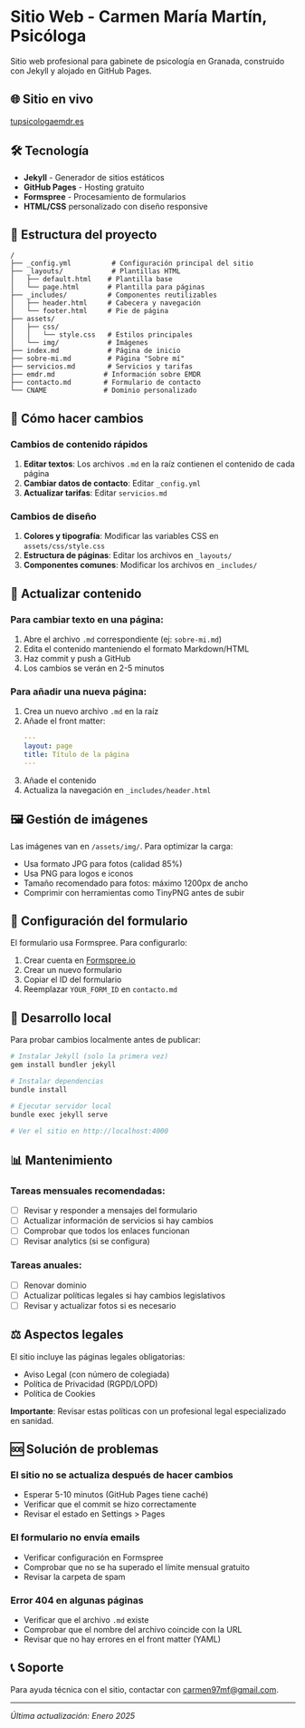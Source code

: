 # Sitio Web - Carmen María Martín, Psicóloga

Sitio web profesional para gabinete de psicología en Granada, construido con Jekyll y alojado en GitHub Pages.

## 🌐 Sitio en vivo

[tupsicologaemdr.es](https://tupsicologaemdr.es)

## 🛠 Tecnología

- **Jekyll** - Generador de sitios estáticos
- **GitHub Pages** - Hosting gratuito
- **Formspree** - Procesamiento de formularios
- **HTML/CSS** personalizado con diseño responsive

## 📁 Estructura del proyecto

```
/
├── _config.yml          # Configuración principal del sitio
├── _layouts/            # Plantillas HTML
│   ├── default.html    # Plantilla base
│   └── page.html       # Plantilla para páginas
├── _includes/          # Componentes reutilizables
│   ├── header.html     # Cabecera y navegación
│   └── footer.html     # Pie de página
├── assets/
│   ├── css/
│   │   └── style.css   # Estilos principales
│   └── img/            # Imágenes
├── index.md            # Página de inicio
├── sobre-mi.md         # Página "Sobre mí"
├── servicios.md        # Servicios y tarifas
├── emdr.md            # Información sobre EMDR
├── contacto.md        # Formulario de contacto
└── CNAME              # Dominio personalizado
```

## 🚀 Cómo hacer cambios

### Cambios de contenido rápidos

1. **Editar textos**: Los archivos `.md` en la raíz contienen el contenido de cada página
2. **Cambiar datos de contacto**: Editar `_config.yml`
3. **Actualizar tarifas**: Editar `servicios.md`

### Cambios de diseño

1. **Colores y tipografía**: Modificar las variables CSS en `assets/css/style.css`
2. **Estructura de páginas**: Editar los archivos en `_layouts/`
3. **Componentes comunes**: Modificar los archivos en `_includes/`

## 📝 Actualizar contenido

### Para cambiar texto en una página:

1. Abre el archivo `.md` correspondiente (ej: `sobre-mi.md`)
2. Edita el contenido manteniendo el formato Markdown/HTML
3. Haz commit y push a GitHub
4. Los cambios se verán en 2-5 minutos

### Para añadir una nueva página:

1. Crea un nuevo archivo `.md` en la raíz
2. Añade el front matter:
   ```yaml
   ---
   layout: page
   title: Título de la página
   ---
   ```
3. Añade el contenido
4. Actualiza la navegación en `_includes/header.html`

## 🖼 Gestión de imágenes

Las imágenes van en `/assets/img/`. Para optimizar la carga:

- Usa formato JPG para fotos (calidad 85%)
- Usa PNG para logos e iconos
- Tamaño recomendado para fotos: máximo 1200px de ancho
- Comprimir con herramientas como TinyPNG antes de subir

## 📧 Configuración del formulario

El formulario usa Formspree. Para configurarlo:

1. Crear cuenta en [Formspree.io](https://formspree.io)
2. Crear un nuevo formulario
3. Copiar el ID del formulario
4. Reemplazar `YOUR_FORM_ID` en `contacto.md`

## 🔧 Desarrollo local

Para probar cambios localmente antes de publicar:

```bash
# Instalar Jekyll (solo la primera vez)
gem install bundler jekyll

# Instalar dependencias
bundle install

# Ejecutar servidor local
bundle exec jekyll serve

# Ver el sitio en http://localhost:4000
```

## 📊 Mantenimiento

### Tareas mensuales recomendadas:

- [ ] Revisar y responder a mensajes del formulario
- [ ] Actualizar información de servicios si hay cambios
- [ ] Comprobar que todos los enlaces funcionan
- [ ] Revisar analytics (si se configura)

### Tareas anuales:

- [ ] Renovar dominio
- [ ] Actualizar políticas legales si hay cambios legislativos
- [ ] Revisar y actualizar fotos si es necesario

## ⚖️ Aspectos legales

El sitio incluye las páginas legales obligatorias:

- Aviso Legal (con número de colegiada)
- Política de Privacidad (RGPD/LOPD)
- Política de Cookies

**Importante**: Revisar estas políticas con un profesional legal especializado en sanidad.

## 🆘 Solución de problemas

### El sitio no se actualiza después de hacer cambios

- Esperar 5-10 minutos (GitHub Pages tiene caché)
- Verificar que el commit se hizo correctamente
- Revisar el estado en Settings > Pages

### El formulario no envía emails

- Verificar configuración en Formspree
- Comprobar que no se ha superado el límite mensual gratuito
- Revisar la carpeta de spam

### Error 404 en algunas páginas

- Verificar que el archivo `.md` existe
- Comprobar que el nombre del archivo coincide con la URL
- Revisar que no hay errores en el front matter (YAML)

## 📞 Soporte

Para ayuda técnica con el sitio, contactar con carmen97mf@gmail.com.

---

*Última actualización: Enero 2025*
